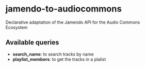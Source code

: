 # jamendo-to-audiocommons
Declarative adaptation of the Jamendo API for the Audio Commons Ecosystem

## Available queries

- **search_name**: to search tracks by name
- **playlist_members**: to get the tracks in a plalist